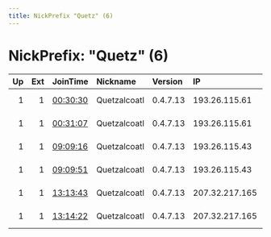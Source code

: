 ```yaml
---
title: NickPrefix "Quetz" (6)
---
```


# NickPrefix: "Quetz" (6)

|   Up |   Ext | JoinTime                                                                                              | Nickname     | Version   | IP             | AS           | CC   |   ORp |   Dirp | OS    | Contact                            |   eFamMembers |
|-----:|------:|:------------------------------------------------------------------------------------------------------|:-------------|:----------|:---------------|:-------------|:-----|------:|-------:|:------|:-----------------------------------|--------------:|
|    1 |     1 | [00:30:30](https://nusenu.github.io/OrNetStats/w/relay/C674B4C2321EC133930A99CDAD97B46A70449F2F.html) | Quetzalcoatl | 0.4.7.13  | 193.26.115.61  | RELIABLESITE | us   |  7100 |      0 | Linux | email:Quetzalcoatl relays protonma |            35 |
|    1 |     1 | [00:31:07](https://nusenu.github.io/OrNetStats/w/relay/410C2D96F0749813FDBBB15D079FC03BAEF6BFD1.html) | Quetzalcoatl | 0.4.7.13  | 193.26.115.61  | RELIABLESITE | us   |  7430 |      0 | Linux | email:Quetzalcoatl relays protonma |            35 |
|    1 |     1 | [09:09:16](https://nusenu.github.io/OrNetStats/w/relay/3EFA7B02596916CA7FF59C7A3A7A8A8D56B7A1E8.html) | Quetzalcoatl | 0.4.7.13  | 193.26.115.43  | RELIABLESITE | us   |  7100 |      0 | Linux | email:Quetzalcoatl relays protonma |            31 |
|    1 |     1 | [09:09:51](https://nusenu.github.io/OrNetStats/w/relay/8393C18C894EA579B047EBBA322633C78DBA647C.html) | Quetzalcoatl | 0.4.7.13  | 193.26.115.43  | RELIABLESITE | us   |  7430 |      0 | Linux | email:Quetzalcoatl relays protonma |            31 |
|    1 |     1 | [13:13:43](https://nusenu.github.io/OrNetStats/w/relay/AA69CADA1FEA6378EDD776011C8AE7BD7AAA7159.html) | Quetzalcoatl | 0.4.7.13  | 207.32.217.165 | 1GSERVERS    | us   |  7100 |      0 | Linux | email:Quetzalcoatl relays protonma |            27 |
|    1 |     1 | [13:14:22](https://nusenu.github.io/OrNetStats/w/relay/6A60198703A12D650EBB6EC751CDAEB611BBC04D.html) | Quetzalcoatl | 0.4.7.13  | 207.32.217.165 | 1GSERVERS    | us   |  7430 |      0 | Linux | email:Quetzalcoatl relays protonma |            27 |
